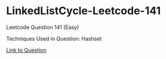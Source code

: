 # LinkedListCycle-Leetcode-141

Leetcode Question 141 (Easy)

Techniques Used in Question:
Hashset

[Link to Question](https://leetcode.com/problems/linked-list-cycle/)

